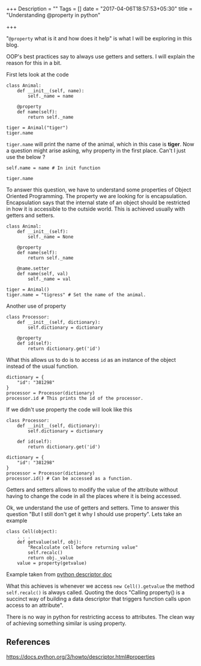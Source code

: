 +++
Description = ""
Tags = []
date = "2017-04-06T18:57:53+05:30"
title = "Understanding @property in python"

+++

"`@property` what is it and how does it help" is what I will be exploring in this blog.

OOP's best practices say to always use getters and setters. I will explain the reason for this in a bit.

<!--more-->

First lets look at the code

```
class Animal:
    def __init__(self, name):
        self._name = name

    @property
    def name(self):
        return self._name

tiger = Animal("tiger")
tiger.name
```

`tiger.name` will print the name of the animal, which in this case is **tiger**. Now a question might arise asking, why property in the first place. Can't
I just use the below ?

```
self.name = name # In init function

tiger.name
```

To answer this question, we have to understand some properties of Object Oriented Programming. The property we are looking for is encapsulation.
Encapsulation says that the internal state of an object should be restricted in how it is accessible to the outside world. This is achieved usually
with getters and setters.


```
class Animal:
    def __init__(self):
        self._name = None

    @property
    def name(self):
        return self._name

    @name.setter
    def name(self, val)
        self._name = val

tiger = Animal()
tiger.name = "tigress" # Set the name of the animal.
```

Another use of property

```
class Processor:
    def __init__(self, dictionary):
        self.dictionary = dictionary

    @property
    def id(self):
        return dictionary.get('id')
```

What this allows us to do is to access `id` as an  instance of the object instead of the usual function.

```
dictionary = {
    "id": "381298"
}
processor = Processor(dictionary)
processor.id # This prints the id of the processor.
```

If we didn't use property the code will look like this

```
class Processor:
    def __init__(self, dictionary):
        self.dictionary = dictionary

    def id(self):
        return dictionary.get('id')
```

```
dictionary = {
    "id": "381298"
}
processor = Processor(dictionary)
processor.id() # Can be accessed as a function.
```
Getters and setters allows to modify the value of the attribute without having to change the code in all the places where it is being accessed.

Ok, we understand the use of getters and setters. Time to answer this question "But I still don't get it why I should use property".
Lets take an example

```
class Cell(object):
    . . .
    def getvalue(self, obj):
        "Recalculate cell before returning value"
        self.recalc()
        return obj._value
    value = property(getvalue)
```
Example taken from [python descriptor doc](https://docs.python.org/2/howto/descriptor.html#properties)

What this achieves is whenever we access `new Cell().getvalue` the method `self.recalc()` is always called. Quoting the docs "Calling property() is a 
succinct way of building a data descriptor that triggers function calls upon access to an attribute".

There is no way in python for restricting access to attributes. The clean way of achieving something similar is using property.

## References
https://docs.python.org/3/howto/descriptor.html#properties